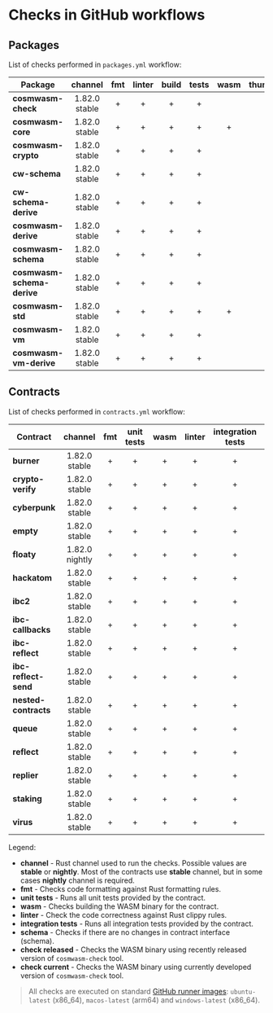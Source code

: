 # Checks in GitHub workflows

## Packages

List of checks performed in `packages.yml` workflow:

| Package                    |    channel    | fmt | linter | build | tests | wasm | thumbv7em |
|----------------------------|:-------------:|:---:|:------:|:-----:|:-----:|:----:|:---------:|
| **cosmwasm-check**         | 1.82.0 stable |  +  |   +    |   +   |   +   |      |           |
| **cosmwasm-core**          | 1.82.0 stable |  +  |   +    |   +   |   +   |  +   |     +     |
| **cosmwasm-crypto**        | 1.82.0 stable |  +  |   +    |   +   |   +   |      |           |
| **cw-schema**              | 1.82.0 stable |  +  |   +    |   +   |   +   |      |           |
| **cw-schema-derive**       | 1.82.0 stable |  +  |   +    |   +   |   +   |      |           |
| **cosmwasm-derive**        | 1.82.0 stable |  +  |   +    |   +   |   +   |      |           |
| **cosmwasm-schema**        | 1.82.0 stable |  +  |   +    |   +   |   +   |      |           |
| **cosmwasm-schema-derive** | 1.82.0 stable |  +  |   +    |   +   |   +   |      |           |
| **cosmwasm-std**           | 1.82.0 stable |  +  |   +    |   +   |   +   |  +   |           |
| **cosmwasm-vm**            | 1.82.0 stable |  +  |   +    |   +   |   +   |      |           |
| **cosmwasm-vm-derive**     | 1.82.0 stable |  +  |   +    |   +   |   +   |      |           |

## Contracts

List of checks performed in `contracts.yml` workflow: 

| Contract             |    channel     | fmt | unit<br/>tests | wasm | linter | integration<br/>tests | schema | check<br/>released | check<br/>current |
|----------------------|:--------------:|:---:|:--------------:|:----:|:------:|:---------------------:|:------:|:------------------:|:-----------------:|
| **burner**           | 1.82.0 stable  |  +  |       +        |  +   |   +    |           +           |   +    |         +          |         +         |
| **crypto-verify**    | 1.82.0 stable  |  +  |       +        |  +   |   +    |           +           |   +    |         +          |         +         |
| **cyberpunk**        | 1.82.0 stable  |  +  |       +        |  +   |   +    |           +           |   +    |         +          |         +         |
| **empty**            | 1.82.0 stable  |  +  |       +        |  +   |   +    |           +           |   +    |         +          |         +         |
| **floaty**           | 1.82.0 nightly |  +  |       +        |  +   |   +    |           +           |   +    |         +          |         +         |
| **hackatom**         | 1.82.0 stable  |  +  |       +        |  +   |   +    |           +           |   +    |         +          |         +         |
| **ibc2**             | 1.82.0 stable  |  +  |       +        |  +   |   +    |           +           |   +    |         +          |         +         |
| **ibc-callbacks**    | 1.82.0 stable  |  +  |       +        |  +   |   +    |           +           |   +    |         +          |         +         |
| **ibc-reflect**      | 1.82.0 stable  |  +  |       +        |  +   |   +    |           +           |   +    |         +          |         +         |
| **ibc-reflect-send** | 1.82.0 stable  |  +  |       +        |  +   |   +    |           +           |   +    |         +          |         +         |
| **nested-contracts** | 1.82.0 stable  |  +  |       +        |  +   |   +    |           +           |   +    |         +          |         +         |
| **queue**            | 1.82.0 stable  |  +  |       +        |  +   |   +    |           +           |   +    |         +          |         +         |
| **reflect**          | 1.82.0 stable  |  +  |       +        |  +   |   +    |           +           |   +    |         +          |         +         |
| **replier**          | 1.82.0 stable  |  +  |       +        |  +   |   +    |           +           |   +    |         +          |         +         |
| **staking**          | 1.82.0 stable  |  +  |       +        |  +   |   +    |           +           |   +    |         +          |         +         |
| **virus**            | 1.82.0 stable  |  +  |       +        |  +   |   +    |           +           |   +    |         +          |         +         |

Legend:

- **channel** - Rust channel used to run the checks. Possible values are **stable** or **nightly**.
  Most of the contracts use **stable** channel, but in some cases **nightly** channel is required.
- **fmt** - Checks code formatting against Rust formatting rules.
- **unit tests** - Runs all unit tests provided by the contract.
- **wasm** - Checks building the WASM binary for the contract.
- **linter** - Check the code correctness against Rust clippy rules.
- **integration tests** - Runs all integration tests provided by the contract.
- **schema** - Checks if there are no changes in contract interface (schema).
- **check released** - Checks the WASM binary using recently released version of `cosmwasm-check` tool.  
- **check current** - Checks the WASM binary using currently developed version of `cosmwasm-check` tool.

> All checks are executed on standard [GitHub runner images](https://github.com/actions/runner-images): 
> `ubuntu-latest` (x86_64), `macos-latest` (arm64) and `windows-latest` (x86_64).
